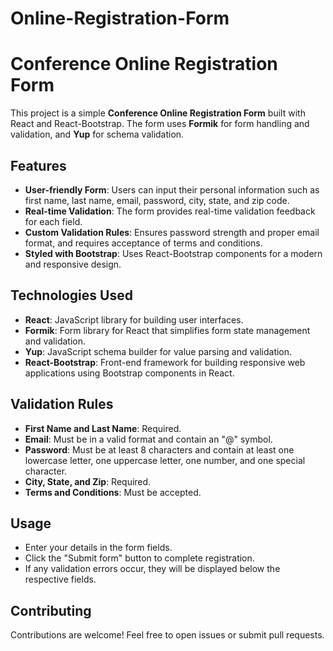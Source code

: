 # Online-Registration-Form
# Conference Online Registration Form

This project is a simple **Conference Online Registration Form** built with React and React-Bootstrap. The form uses **Formik** for form handling and validation, and **Yup** for schema validation.

## Features

- **User-friendly Form**: Users can input their personal information such as first name, last name, email, password, city, state, and zip code.
- **Real-time Validation**: The form provides real-time validation feedback for each field.
- **Custom Validation Rules**: Ensures password strength and proper email format, and requires acceptance of terms and conditions.
- **Styled with Bootstrap**: Uses React-Bootstrap components for a modern and responsive design.

## Technologies Used

- **React**: JavaScript library for building user interfaces.
- **Formik**: Form library for React that simplifies form state management and validation.
- **Yup**: JavaScript schema builder for value parsing and validation.
- **React-Bootstrap**: Front-end framework for building responsive web applications using Bootstrap components in React.

## Validation Rules

- **First Name and Last Name**: Required.
- **Email**: Must be in a valid format and contain an "@" symbol.
- **Password**: Must be at least 8 characters and contain at least one lowercase letter, one uppercase letter, one number, and one special character.
- **City, State, and Zip**: Required.
- **Terms and Conditions**: Must be accepted.

## Usage

- Enter your details in the form fields.
- Click the "Submit form" button to complete registration.
- If any validation errors occur, they will be displayed below the respective fields.

## Contributing

Contributions are welcome! Feel free to open issues or submit pull requests.


